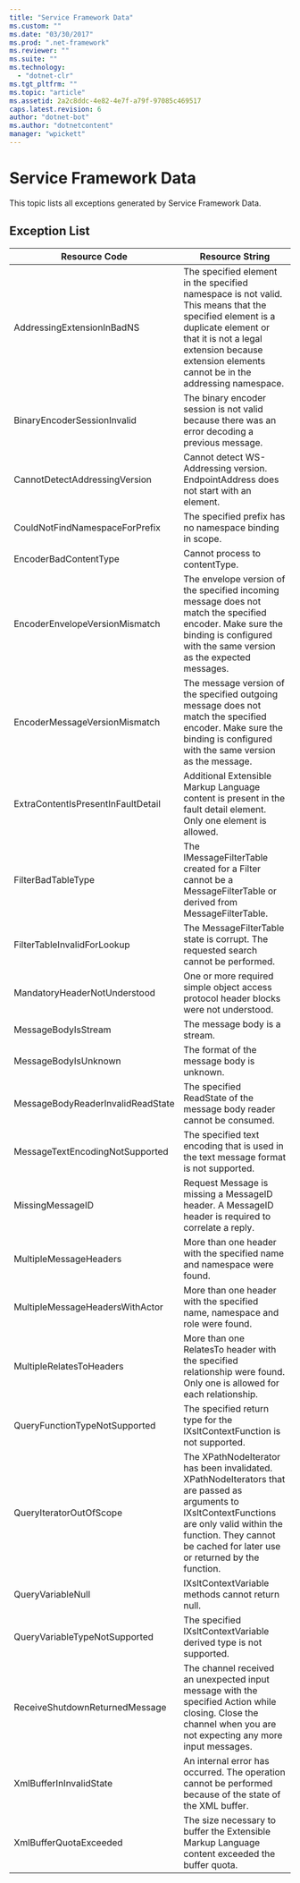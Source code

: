 ```yaml
---
title: "Service Framework Data"
ms.custom: ""
ms.date: "03/30/2017"
ms.prod: ".net-framework"
ms.reviewer: ""
ms.suite: ""
ms.technology: 
  - "dotnet-clr"
ms.tgt_pltfrm: ""
ms.topic: "article"
ms.assetid: 2a2c8ddc-4e82-4e7f-a79f-97085c469517
caps.latest.revision: 6
author: "dotnet-bot"
ms.author: "dotnetcontent"
manager: "wpickett"
---
```

# Service Framework Data
This topic lists all exceptions generated by Service Framework Data.  
  
## Exception List  
  
|Resource Code|Resource String|  
|-------------------|---------------------|  
|AddressingExtensionInBadNS|The specified element in the specified namespace is not valid. This means that the specified element is a duplicate element or that it is not a legal extension because extension elements cannot be in the addressing namespace.|  
|BinaryEncoderSessionInvalid|The binary encoder session is not valid because there was an error decoding a previous message.|  
|CannotDetectAddressingVersion|Cannot detect WS-Addressing version. EndpointAddress does not start with an element.|  
|CouldNotFindNamespaceForPrefix|The specified prefix has no namespace binding in scope.|  
|EncoderBadContentType|Cannot process to contentType.|  
|EncoderEnvelopeVersionMismatch|The envelope version of the specified incoming message does not match the specified encoder. Make sure the binding is configured with the same version as the expected messages.|  
|EncoderMessageVersionMismatch|The message version of the specified outgoing message does not match the specified encoder. Make sure the binding is configured with the same version as the message.|  
|ExtraContentIsPresentInFaultDetail|Additional Extensible Markup Language content is present in the fault detail element. Only one element is allowed.|  
|FilterBadTableType|The IMessageFilterTable created for a Filter cannot be a MessageFilterTable or derived from MessageFilterTable.|  
|FilterTableInvalidForLookup|The MessageFilterTable state is corrupt. The requested search cannot be performed.|  
|MandatoryHeaderNotUnderstood|One or more required simple object access protocol header blocks were not understood.|  
|MessageBodyIsStream|The message body is a stream.|  
|MessageBodyIsUnknown|The format of the message body is unknown.|  
|MessageBodyReaderInvalidReadState|The specified ReadState of the message body reader cannot be consumed.|  
|MessageTextEncodingNotSupported|The specified text encoding that is used in the text message format is not supported.|  
|MissingMessageID|Request Message is missing a MessageID header. A MessageID header is required to correlate a reply.|  
|MultipleMessageHeaders|More than one header with the specified name and namespace were found.|  
|MultipleMessageHeadersWithActor|More than one header with the specified name, namespace and role were found.|  
|MultipleRelatesToHeaders|More than one RelatesTo header with the specified relationship were found. Only one is allowed for each relationship.|  
|QueryFunctionTypeNotSupported|The specified return type for the IXsltContextFunction is not supported.|  
|QueryIteratorOutOfScope|The XPathNodeIterator has been invalidated. XPathNodeIterators that are passed as arguments to IXsltContextFunctions are only valid within the function. They cannot be cached for later use or returned by the function.|  
|QueryVariableNull|IXsltContextVariable methods cannot return null.|  
|QueryVariableTypeNotSupported|The specified IXsltContextVariable derived type is not supported.|  
|ReceiveShutdownReturnedMessage|The channel received an unexpected input message with the specified Action while closing. Close the channel when you are not expecting any more input messages.|  
|XmlBufferInInvalidState|An internal error has occurred. The operation cannot be performed because of the state of the XML buffer.|  
|XmlBufferQuotaExceeded|The size necessary to buffer the Extensible Markup Language content exceeded the buffer quota.|
